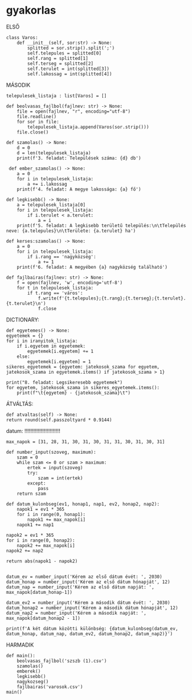 # gyakorlas

ELSŐ

	class Varos:
	    def __init__(self, sor:str) -> None:
	        splitted = sor.strip().split(';')
	        self.telepules = splitted[0]
	        self.rang = splitted[1]
	        self.terseg = splitted[2]
	        self.terulet = int(splitted[3])
	        self.lakossag = int(splitted[4])



MÁSODIK

	telepulesek_listaja : list[Varos] = []
	
	def beolvasas_fajlbol(fajlnev: str) -> None:
	    file = open(fajlnev, "r", encoding="utf-8")
	    file.readline()
	    for sor in file:
	        telepulesek_listaja.append(Varos(sor.strip()))
	    file.close()
	
	def szamolas() -> None:
	    d = 0
	    d = len(telepulesek_listaja)
	    print(f'3. feladat: Települések száma: {d} db')

	 def ember_szamolas() -> None:
	    a = 0
	    for i in telepulesek_listaja:
	        a += i.lakossag
	    print(f'4. feladat: A megye lakossága: {a} fő')
	        
	def legkisebb() -> None: 
	    a = telepulesek_listaja[0]
	    for i in telepulesek_listaja:
	        if i.terulet < a.terulet:
	            a = i
	    print(f'5. feladat: A legkisebb területű település:\n\tTelepülés neve: {a.telepules}\n\tTerülete: {a.terulet} ha')
	
	def kerses:szamolas() -> None:
	    a = 0
	    for i in telepulesek_listaja:
	        if i.rang == 'nagyközség':
	            a += 1
	    print(f'6. feladat: A megyében {a} nagyközség található')
	
	def fajlbairas(fajlnev: str) -> None:
	    f = open(fajlnev, 'w', encoding='utf-8')
	    for t in telepulesek_listaja:
	        if t.rang == 'város':
	            f.write(f'{t.telepules};{t.rang};{t.terseg};{t.terulet}.{t.terulet}\n')
	            f.close

DICTIONARY:

	def egyetemes() -> None:
    egyetemek = {}
    for i in iranyitok_listaja:
        if i.egyetem in egyetemek:
            egyetemek[i.egyetem] += 1
        else:
            egyetemek[i.egyetem] = 1
    sikeres_egyetemek = {egyetem: jatekosok_szama for egyetem, jatekosok_szama in egyetemek.items() if jatekosok_szama > 1}

    print("8. feladat: Legsikeresebb egyetemek")
    for egyetem, jatekosok_szama in sikeres_egyetemek.items():
        print(f"\t{egyetem} - {jatekosok_szama}\t")


ÁTVÁLTÁS:

	def atvaltas(self) -> None:
    return round(self.passzoltyard * 0.9144)

datum: !!!!!!!!!!!!!!!!!!!!!!!!
	
	max_napok = [31, 28, 31, 30, 31, 30, 31, 31, 30, 31, 30, 31]
	
	def number_input(szoveg, maximum):
	    szam = 0
	    while szam <= 0 or szam > maximum:
	        ertek = input(szoveg)
	        try:
	            szam = int(ertek)
	        except:
	            pass
	    return szam
	
	def datum_kulonbseg(ev1, honap1, nap1, ev2, honap2, nap2):
	    napok1 = ev1 * 365
	    for i in range(0, honap1):
	        napok1 += max_napok[i]
	    napok1 += nap1

    napok2 = ev1 * 365
    for i in range(0, honap2):
        napok2 += max_napok[i]
    napok2 += nap2

    return abs(napok1 - napok2)


	datum_ev = number_input('Kérem az első dátum évét: ', 2030)
	datum_honap = number_input('Kérem az első dátum hónapját', 12)
	datum_nap = number_input('Kérem az első dátum napját: ', max_napok[datum_honap-1])
	
	datum_ev2 = number_input('Kérem a második dátum évét: ', 2030)
	datum_honap2 = number_input('Kérem a második dátum hónapját', 12)
	datum_nap2 = number_input('Kérem a második napját: ', max_napok[datum_honap2 - 1])
	
	print(f'A két dátum közötti különbség: {datum_kulonbseg(datum_ev, datum_honap, datum_nap, datum_ev2, datum_honap2, datum_nap2)}')



HARMADIK

	def main():
	    beolvasas_fajlbol('szszb (1).csv')
	    szamolas()
	    emberek()
	    legkisebb()
	    nagykozseg()
	    fajlbairas('varosok.csv')
	main()
